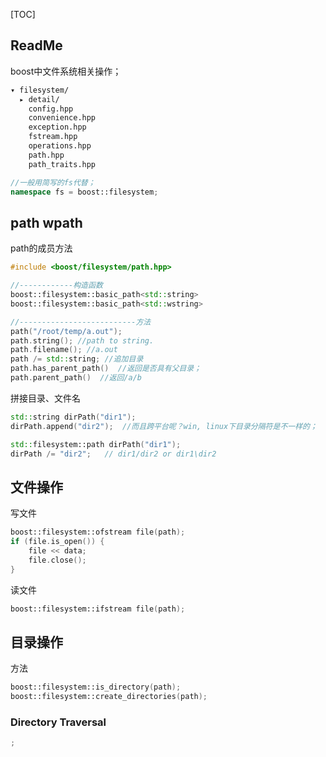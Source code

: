 [TOC]

## ReadMe

boost中文件系统相关操作；

```bash
▾ filesystem/       
  ▸ detail/         
    config.hpp      
    convenience.hpp 
    exception.hpp   
    fstream.hpp     
    operations.hpp  
    path.hpp        
    path_traits.hpp 
```

```cpp
//一般用简写的fs代替；
namespace fs = boost::filesystem;
```


## path wpath
path的成员方法
```cpp
#include <boost/filesystem/path.hpp>

//------------构造函数
boost::filesystem::basic_path<std::string>  
boost::filesystem::basic_path<std::wstring>

//--------------------------方法
path("/root/temp/a.out");
path.string(); //path to string.
path.filename(); //a.out
path /= std::string; //追加目录
path.has_parent_path()  //返回是否具有父目录；
path.parent_path()  //返回/a/b
```

拼接目录、文件名
```cpp
std::string dirPath("dir1");
dirPath.append("dir2");  //而且跨平台呢？win, linux下目录分隔符是不一样的；

std::filesystem::path dirPath("dir1");
dirPath /= "dir2";   // dir1/dir2 or dir1\dir2
```


## 文件操作
写文件
```cpp
boost::filesystem::ofstream file(path);
if (file.is_open()) {
	file << data;
	file.close();
}
```

读文件
```cpp
boost::filesystem::ifstream file(path);
```


## 目录操作
方法
```cpp
boost::filesystem::is_directory(path);
boost::filesystem::create_directories(path);
```

### Directory Traversal 
```cpp
;
```
